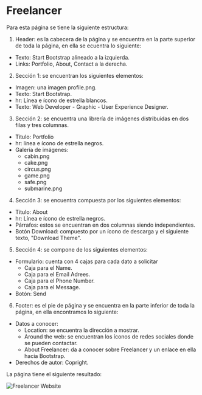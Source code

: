 # Freelancer

Para esta página se tiene la siguiente estructura:

1. Header: es la cabecera de la página y se encuentra en la parte superior de toda la página, en ella se ecuentra lo siguiente:
  * Texto: Start Bootstrap alineado a la izquierda.
  * Links: Portfolio, About, Contact a la derecha.

2. Sección 1: se encuentran los siguientes elementos:
  * Imagen: una imagen profile.png.
  * Texto: Start Bootstrap.
  * hr: Línea e ícono de estrella blancos.
  * Texto: Web Developer - Graphic - User Experience Designer.

3. Sección 2: se encuentra una librería de imágenes distribuídas en dos filas y tres columnas.
  * Título: Portfolio
  * hr: línea e ícono de estrella negros.
  * Galería de imágenes: 
    - cabin.png
    - cake.png
    - circus.png
    - game.png
    - safe.png
    - submarine.png

4. Sección 3: se encuentra compuesta por los siguientes elementos:
  * Título: About
  * hr: Línea e ícono de estrella negros.
  * Párrafos: estos se encuentran en dos columnas siendo independientes.
  * Botón Download: compuesto por un ícono de descarga y el siguiente texto, "Download Theme".

5. Sección 4: se compone de los siguientes elementos:
  * Formulario: cuenta con 4 cajas para cada dato a solicitar
    - Caja para el Name.
    - Caja para el Email Adrees.
    - Caja para el Phone Number.
    - Caja para el Message.
  * Botón: Send

6. Footer: es el pie de página y se encuentra en la parte inferior de toda la página, en ella encontramos lo siguiente:
  * Datos a conocer:
    - Location: se encuentra la dirección a mostrar.
    - Around the web: se encuentran los íconos de redes sociales donde se pueden contactar.
    - About Freelancer: da a conocer sobre Freelancer y un enlace en ella hacia Bootstrap.
  * Derechos de autor: Copright.
  
La página tiene el siguiente resultado: 

![Freelancer Website](docs/fullpage.png)